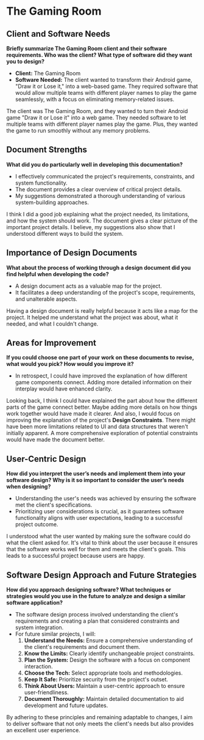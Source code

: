 # The Gaming Room

## Client and Software Needs
**Briefly summarize The Gaming Room client and their software requirements. Who was the client? What type of software did they want you to design?**
- **Client:** The Gaming Room
- **Software Needed:** The client wanted to transform their Android game, "Draw it or Lose it," into a web-based game. They required software that would allow multiple teams with different player names to play the game seamlessly, with a focus on eliminating memory-related issues.

The client was The Gaming Room, and they wanted to turn their Android game "Draw it or Lose it" into a web game. They needed software to let multiple teams with different player names play the game. Plus, they wanted the game to run smoothly without any memory problems.

## Document Strengths
**What did you do particularly well in developing this documentation?**
- I effectively communicated the project's requirements, constraints, and system functionality.
- The document provides a clear overview of critical project details.
- My suggestions demonstrated a thorough understanding of various system-building approaches.

I think I did a good job explaining what the project needed, its limitations, and how the system should work. The document gives a clear picture of the important project details. I believe, my suggestions also show that I understood different ways to build the system.

## Importance of Design Documents
**What about the process of working through a design document did you find helpful when developing the code?**
- A design document acts as a valuable map for the project.
- It facilitates a deep understanding of the project's scope, requirements, and unalterable aspects.

Having a design document is really helpful because it acts like a map for the project. It helped me understand what the project was about, what it needed, and what I couldn't change.

## Areas for Improvement
**If you could choose one part of your work on these documents to revise, what would you pick? How would you improve it?**
- In retrospect, I could have improved the explanation of how different game components connect. Adding more detailed information on their interplay would have enhanced clarity.
  
Looking back, I think I could have explained the part about how the different parts of the game connect better. Maybe adding more details on how things work together would have made it clearer. And also, I would focus on improving the explanation of the project's **Design Constraints**. There might have been more limitations related to UI and data structures that weren't initially apparent. A more comprehensive exploration of potential constraints would have made the document better.

## User-Centric Design
**How did you interpret the user’s needs and implement them into your software design? Why is it so important to consider the user’s needs when designing?**
- Understanding the user's needs was achieved by ensuring the software met the client's specifications.
- Prioritizing user considerations is crucial, as it guarantees software functionality aligns with user expectations, leading to a successful project outcome.

I understood what the user wanted by making sure the software could do what the client asked for. It's vital to think about the user because it ensures that the software works well for them and meets the client's goals. This leads to a successful project because users are happy.

## Software Design Approach and Future Strategies
**How did you approach designing software? What techniques or strategies would you use in the future to analyze and design a similar software application?**
- The software design process involved understanding the client's requirements and creating a plan that considered constraints and system integration.
- For future similar projects, I will:
   1. **Understand the Needs:** Ensure a comprehensive understanding of the client's requirements and document them.
   2. **Know the Limits:** Clearly identify unchangeable project constraints.
   3. **Plan the System:** Design the software with a focus on component interaction.
   4. **Choose the Tech:** Select appropriate tools and methodologies.
   5. **Keep It Safe:** Prioritize security from the project's outset.
   6. **Think About Users:** Maintain a user-centric approach to ensure user-friendliness.
   7. **Document Thoroughly:** Maintain detailed documentation to aid development and future updates.

By adhering to these principles and remaining adaptable to changes, I aim to deliver software that not only meets the client's needs but also provides an excellent user experience.
